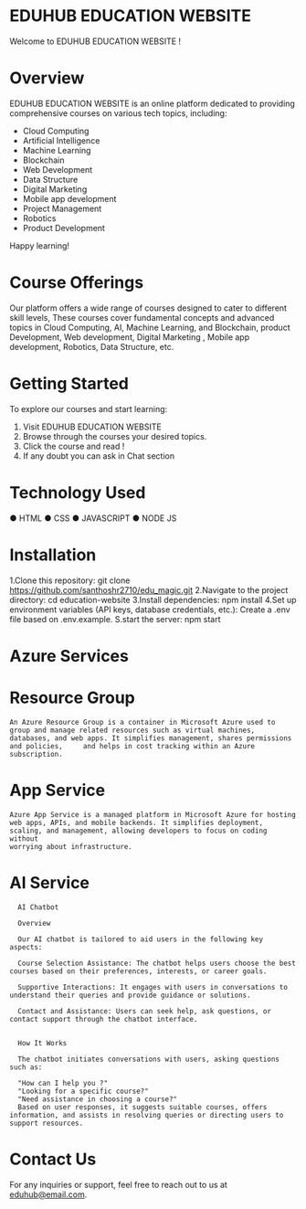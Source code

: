 # EDUHUB EDUCATION WEBSITE

Welcome to EDUHUB EDUCATION WEBSITE !

# Overview

EDUHUB EDUCATION WEBSITE is an online platform dedicated to providing comprehensive courses on various tech topics, including:

- Cloud Computing
- Artificial Intelligence 
- Machine Learning
- Blockchain
- Web Development
- Data Structure
- Digital Marketing
- Mobile app development
- Project Management
- Robotics
- Product Development

 
 Happy learning!


# Course Offerings

Our platform offers a wide range of courses designed to cater to different skill levels, These courses cover fundamental concepts and advanced topics in Cloud Computing, AI, Machine Learning, and Blockchain,
product Development, Web development, Digital Marketing , Mobile app development, Robotics, Data Structure, etc.




# Getting Started

To explore our courses and start learning:

1. Visit EDUHUB EDUCATION WEBSITE 
2. Browse through the courses  your desired topics.
3. Click the  course and read !
4. If any doubt you can ask in Chat section 

# Technology Used

  ● HTML
  ● CSS
  ● JAVASCRIPT
  ● NODE JS

# Installation 

1.Clone this repository: git clone https://github.com/santhoshr2710/edu_magic.git
2.Navigate to the project directory: cd education-website
3.Install dependencies: npm install
4.Set up environment variables (API keys, database credentials, etc.): Create a .env file based on .env.example.
S.start the server: npm start

# Azure Services

  # Resource Group
  
    An Azure Resource Group is a container in Microsoft Azure used to group and manage related resources such as virtual machines, databases, and web apps. It simplifies management, shares permissions and policies,     and helps in cost tracking within an Azure subscription.
    
  # App Service
  
    Azure App Service is a managed platform in Microsoft Azure for hosting web apps, APIs, and mobile backends. It simplifies deployment, scaling, and management, allowing developers to focus on coding without     
    worrying about infrastructure.

  # AI Service
  
      AI Chatbot 
      
      Overview
      
      Our AI chatbot is tailored to aid users in the following key aspects:
      
      Course Selection Assistance: The chatbot helps users choose the best courses based on their preferences, interests, or career goals.
      
      Supportive Interactions: It engages with users in conversations to understand their queries and provide guidance or solutions.
      
      Contact and Assistance: Users can seek help, ask questions, or contact support through the chatbot interface.
      
      
      How It Works
      
      The chatbot initiates conversations with users, asking questions such as:
      
      "How can I help you ?"
      "Looking for a specific course?"
      "Need assistance in choosing a course?"
      Based on user responses, it suggests suitable courses, offers information, and assists in resolving queries or directing users to support resources.
            
      
# Contact Us

For any inquiries or support, feel free to reach out to us at eduhub@email.com.



